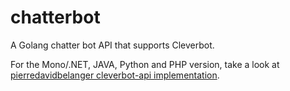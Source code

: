 # chatterbot

A Golang chatter bot API that supports Cleverbot.

For the Mono/.NET, JAVA, Python and PHP version, take a look at [pierredavidbelanger cleverbot-api implementation](https://github.com/pierredavidbelanger/chatter-bot-api).